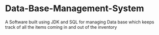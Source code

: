 # Data-Base-Management-System
A Software built using JDK and SQL for managing Data base which keeps track of all the items coming in and out of the inventory
